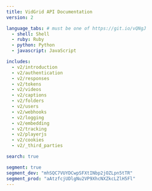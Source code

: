 ```yaml
---
title: VidGrid API Documentation
version: 2

language_tabs: # must be one of https://git.io/vQNgJ
  - shell: Shell
  - ruby: Ruby
  - python: Python
  - javascript: JavaScript

includes:
  - v2/introduction
  - v2/authentication
  - v2/responses
  - v2/tokens
  - v2/videos
  - v2/captions
  - v2/folders
  - v2/users
  - v2/webhooks
  - v2/logging
  - v2/embedding
  - v2/tracking
  - v2/playerjs
  - v2/cookies
  - v2/_third_parties

search: true

segment: true
segment_dev: "mhSQC7VUYDCwpSFXtINbp2jOZLpn5tTR"
segment_prod: "aAtzfcjUDlgNu2VP9XhcNXZkcLZlH5Fl"
---
```

